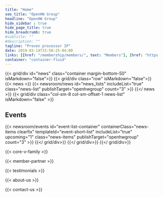 ```yaml
---
title: "Home"
seo_title: "OpenHW Group"
headline: "OpenHW Group"
hide_sidebar : true
hide_page_title: true
hide_breadcrumb: true
#subtitle: ""
#description: ""
tagline: "Proven processor IP"
date: 2019-03-14T15:50:25-04:00
links: [[href: "/membership/members/", text: "Members"], [href: "https://share.hsforms.com/1XdNvwOBNRTONOVdZjwVleg4o9yd", text: "Join Our Mailing List"]]
container: "container-fluid"
---
```


{{< grid/div id="news" class="container margin-bottom-50" isMarkdown="false">}}
    {{< grid/div class="row" isMarkdown="false">}}
        {{< news >}}
            {{< newsroom/news
                id="news_lists" 
                includeList="true"
                class="news-list"
                publishTarget="openhwgroup"
                count="3" >}}
        {{</ news >}}
        {{< grid/div class="col-sm-8 col-sm-offset-1 news-list" isMarkdown="false" >}}
            <h2 class="header-underline margin-bottom-30">Events</h2>
            {{< newsroom/events
              id="event-list-container" 
              containerClass="news-items clearfix"
              templateId="event-short-list"
              includeList="true"
              upcoming="1"
              class="news-items"
              publishTarget="openhwgroup"
              count="3" >}}
        {{</ grid/div>}}
    {{</ grid/div>}}
{{</ grid/div>}}

{{< core-v-family >}}

{{< member-partner >}}

{{< testimonials >}}

{{< about-us >}}

{{< contact-us >}}
